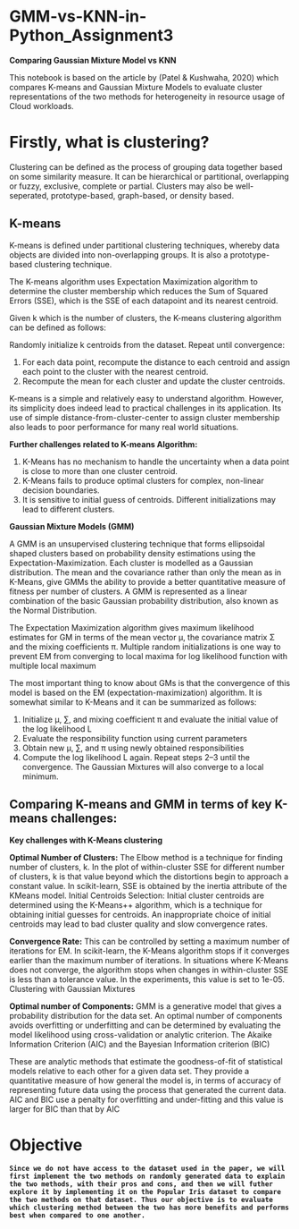 # GMM-vs-KNN-in-Python_Assignment3
**Comparing Gaussian Mixture Model vs KNN**

This notebook is based on the article by (Patel & Kushwaha, 2020) which compares K-means and Gaussian Mixture Models to evaluate cluster representations of the two methods for heterogeneity in resource usage of Cloud workloads.

# Firstly, what is clustering?
Clustering can be defined as the process of grouping data together based on some similarity measure. It can be hierarchical or partitional, overlapping or fuzzy, exclusive, complete or partial. Clusters may also be well-seperated, prototype-based, graph-based, or density based.

## **K-means**

K-means is defined under partitional clustering techniques, whereby data objects are divided into non-overlapping groups. It is also a prototype-based clustering technique.

The K-means algorithm uses Expectation Maximization algorithm to determine the cluster membership which reduces the Sum of Squared Errors (SSE), which is the SSE of each datapoint and its nearest centroid.

Given k which is the number of clusters, the K-means clustering algorithm can be defined as follows:

Randomly initialize k centroids from the dataset.
Repeat until convergence:

1. For each data point, recompute the distance to each centroid and assign each point to the cluster with the nearest centroid.
2. Recompute the mean for each cluster and update the cluster centroids.

K-means is a simple and relatively easy to understand algorithm. However, its simplicity does indeed lead to practical challenges in its application. Its use of simple distance-from-cluster-center to assign cluster membership also leads to poor performance for many real world situations.

**Further challenges related to K-means Algorithm:**

1. K-Means has no mechanism to handle the uncertainty when a data point is close to more than one cluster centroid.
2. K-Means fails to produce optimal clusters for complex, non-linear decision boundaries.
3. It is sensitive to initial guess of centroids. Different initializations may lead to different clusters.

**Gaussian Mixture Models (GMM)**

A GMM is an unsupervised clustering technique that forms ellipsoidal shaped clusters based on probability density estimations using the Expectation-Maximization. Each cluster is modelled as a Gaussian distribution. The mean and the covariance rather than only the mean as in K-Means, give GMMs the ability to provide a better quantitative measure of fitness per number of clusters. A GMM is represented as a linear combination of the basic Gaussian probability distribution, also known as the Normal Distribution.

The Expectation Maximization algorithm gives maximum likelihood estimates for GM in terms of the mean vector µ, the covariance matrix Σ and the mixing coefficients π. Multiple random initializations is one way to prevent EM from converging to local maxima for log likelihood function with multiple local maximum

The most important thing to know about GMs is that the convergence of this model is based on the EM (expectation-maximization) algorithm. It is somewhat similar to K-Means and it can be summarized as follows:

1. Initialize μ, ∑, and mixing coefficient π and evaluate the initial value of the log likelihood L
2. Evaluate the responsibility function using current parameters
3. Obtain new μ, ∑, and π using newly obtained responsibilities
4. Compute the log likelihood L again. Repeat steps 2–3 until the convergence. The Gaussian Mixtures will also converge to a local minimum.


## Comparing K-means and GMM in terms of key K-means challenges:
**Key challenges with K-Means clustering**

**Optimal Number of Clusters:** The Elbow method is a technique for finding number of clusters, k. In the plot of within-cluster SSE for different number of clusters, k is that value beyond which the distortions begin to approach a constant value. In scikit-learn, SSE is obtained by the inertia attribute of the KMeans model.
Initial Centroids Selection: Initial cluster centroids are determined using the K-Means++ algorithm, which is a technique for obtaining initial guesses for centroids. An inappropriate choice of initial centroids may lead to bad cluster quality and slow convergence rates.

**Convergence Rate:** This can be controlled by setting a maximum number of iterations for EM. In scikit-learn, the K-Means algorithm stops if it converges earlier than the maximum number of iterations. In situations where K-Means does not converge, the algorithm stops when changes in within-cluster SSE is less than a tolerance value. In the experiments, this value is set to 1e-05.
Clustering with Gaussian Mixtures

**Optimal number of Components:** GMM is a generative model that gives a probability distribution for the data set. An optimal number of components avoids overfitting or underfitting and can be determined by evaluating the model likelihood using cross-validation or analytic criterion.
The Akaike Information Criterion (AIC) and the Bayesian Information criterion (BIC)

These are analytic methods that estimate the goodness-of-fit of statistical models relative to each other for a given data set. They provide a quantitative measure of how general the model is, in terms of accuracy of representing future data using the process that generated the current data. AIC and BIC use a penalty for overfitting and under-fitting and this value is larger for BIC than that by AIC

# Objective 
**`Since we do not have access to the dataset used in the paper, we will first implement the two methods on randomly generated data to explain the two methods, with their pros and cons, and then we will futher explore it by implementing it on the Popular Iris dataset to compare the two methods on that dataset. Thus our objective is to evaluate which clustering method between the two has more benefits and performs best when compared to one another.`**
